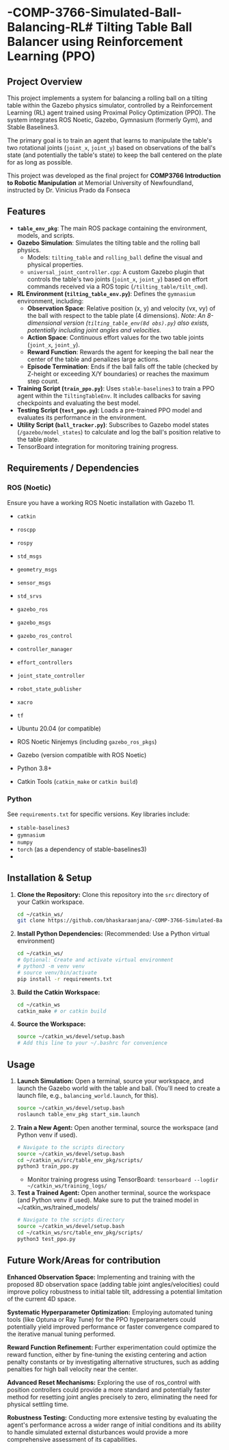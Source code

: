 # -COMP-3766-Simulated-Ball-Balancing-RL# Tilting Table Ball Balancer using Reinforcement Learning (PPO)

## Project Overview

This project implements a system for balancing a rolling ball on a tilting table within the Gazebo physics simulator, controlled by a Reinforcement Learning (RL) agent trained using Proximal Policy Optimization (PPO). The system integrates ROS Noetic, Gazebo, Gymnasium (formerly Gym), and Stable Baselines3.

The primary goal is to train an agent that learns to manipulate the table's two rotational joints (`joint_x`, `joint_y`) based on observations of the ball's state (and potentially the table's state) to keep the ball centered on the plate for as long as possible.

This project was developed as the final project for **COMP3766 Introduction to Robotic Manipulation** at Memorial University of Newfoundland, instructed by Dr. Vinicius Prado da Fonseca

## Features

* **`table_env_pkg`**: The main ROS package containing the environment, models, and scripts.
* **Gazebo Simulation**: Simulates the tilting table and the rolling ball physics.
    * Models: `tilting_table` and `rolling_ball` define the visual and physical properties.
    * `universal_joint_controller.cpp`: A custom Gazebo plugin that controls the table's two joints (`joint_x`, `joint_y`) based on effort commands received via a ROS topic (`/tilting_table/tilt_cmd`).
* **RL Environment (`tilting_table_env.py`)**: Defines the `gymnasium` environment, including:
    * **Observation Space**: Relative position (x, y) and velocity (vx, vy) of the ball with respect to the table plate (4 dimensions). *Note: An 8-dimensional version (`tilting_table_env(8d obs).py`) also exists, potentially including joint angles and velocities.*
    * **Action Space**: Continuous effort values for the two table joints (`joint_x`, `joint_y`).
    * **Reward Function**: Rewards the agent for keeping the ball near the center of the table and penalizes large actions.
    * **Episode Termination**: Ends if the ball falls off the table (checked by Z-height or exceeding X/Y boundaries) or reaches the maximum step count.
* **Training Script (`train_ppo.py`)**: Uses `stable-baselines3` to train a PPO agent within the `TiltingTableEnv`. It includes callbacks for saving checkpoints and evaluating the best model.
* **Testing Script (`test_ppo.py`)**: Loads a pre-trained PPO model and evaluates its performance in the environment.
* **Utility Script (`ball_tracker.py`)**: Subscribes to Gazebo model states (`/gazebo/model_states`) to calculate and log the ball's position relative to the table plate.
* TensorBoard integration for monitoring training progress.

## Requirements / Dependencies

### ROS (Noetic)

Ensure you have a working ROS Noetic installation with Gazebo 11.

* `catkin`
* `roscpp`
* `rospy` 
* `std_msgs` 
* `geometry_msgs` 
* `sensor_msgs` 
* `std_srvs` 
* `gazebo_ros`
* `gazebo_msgs`
* `gazebo_ros_control`
* `controller_manager`
* `effort_controllers`
* `joint_state_controller`
* `robot_state_publisher`
* `xacro`
* `tf`

* Ubuntu 20.04 (or compatible)
* ROS Noetic Ninjemys (including `gazebo_ros_pkgs`)
* Gazebo (version compatible with ROS Noetic)
* Python 3.8+
* Catkin Tools (`catkin_make` or `catkin build`)
  
### Python

See `requirements.txt` for specific versions. Key libraries include:

* `stable-baselines3`
* `gymnasium`
* `numpy`
* `torch` (as a dependency of stable-baselines3)
* 
## Installation & Setup

1.  **Clone the Repository:** Clone this repository into the `src` directory of your Catkin workspace.
    ```bash
    cd ~/catkin_ws/
    git clone https://github.com/bhaskaraanjana/-COMP-3766-Simulated-Ball-Balancing-RL.git
    ```
2.  **Install Python Dependencies:** (Recommended: Use a Python virtual environment)
    ```bash
    cd ~/catkin_ws/
    # Optional: Create and activate virtual environment
    # python3 -m venv venv
    # source venv/bin/activate
    pip install -r requirements.txt
    ```
3.  **Build the Catkin Workspace:**
    ```bash
    cd ~/catkin_ws
    catkin_make # or catkin build
    ```
4.  **Source the Workspace:**
    ```bash
    source ~/catkin_ws/devel/setup.bash
    # Add this line to your ~/.bashrc for convenience
    ```

## Usage

1.  **Launch Simulation:** Open a terminal, source your workspace, and launch the Gazebo world with the table and ball. (You'll need to create a launch file, e.g., `balancing_world.launch`, for this).
    ```bash
    source ~/catkin_ws/devel/setup.bash
    roslaunch table_env_pkg start_sim.launch 
    ```
2.  **Train a New Agent:** Open another terminal, source the workspace (and Python venv if used).
    ```bash
    # Navigate to the scripts directory
    source ~/catkin_ws/devel/setup.bash
    cd ~/catkin_ws/src/table_env_pkg/scripts/
    python3 train_ppo.py
    ```
    * Monitor training progress using TensorBoard: `tensorboard --logdir ~/catkin_ws/training_logs/`
3.  **Test a Trained Agent:** Open another terminal, source the workspace (and Python venv if used). Make sure to put the trained model in ~/catkin_ws/trained_models/
    ```bash
    # Navigate to the scripts directory
    source ~/catkin_ws/devel/setup.bash
    cd ~/catkin_ws/src/table_env_pkg/scripts/
    python3 test_ppo.py
    ```

## Future Work/Areas for contribution
**Enhanced Observation Space:** Implementing and training with the proposed 8D observation space (adding table joint angles/velocities) could improve policy robustness to initial table tilt, addressing a potential limitation of the current 4D space.

**Systematic Hyperparameter Optimization:** Employing automated tuning tools (like Optuna or Ray Tune) for the PPO hyperparameters could potentially yield improved performance or faster convergence compared to the iterative manual tuning performed.

**Reward Function Refinement:** Further experimentation could optimize the reward function, either by fine-tuning the existing centering and action penalty constants or by investigating alternative structures, such as adding penalties for high ball velocity near the center.

**Advanced Reset Mechanisms:** Exploring the use of ros_control with position controllers could provide a more standard and potentially faster method for resetting joint angles precisely to zero, eliminating the need for physical settling time.

**Robustness Testing:** Conducting more extensive testing by evaluating the agent's performance across a wider range of initial conditions and its ability to handle simulated external disturbances would provide a more comprehensive assessment of its capabilities.

